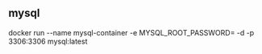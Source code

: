 ## mysql

docker run --name mysql-container -e MYSQL_ROOT_PASSWORD=<password> -d -p 3306:3306 mysql:latest
